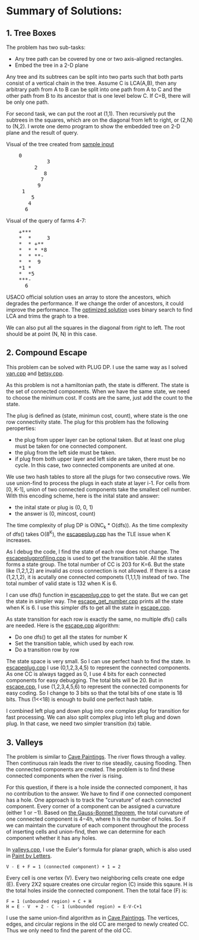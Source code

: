 # Summary of Solutions:

## 1. Tree Boxes

The problem has two sub-tasks:

- Any tree path can be covered by one or two axis-aligned rectangles.
- Embed the tree in a 2-D plane

Any tree and its subtrees can be split into two parts such that both parts consist of a vertical chain in the tree.  Assume C is LCA(A,B), then any arbitrary path from A to B can be split into one path from A to C and the other path from B to its ancestor that is one level below C. If C=B, there will be only one path.

For second task, we can put the root at (1,1).  Then recursively put the subtrees in the squares, which are on the diagonal from left to right, or (2,N) to (N,2).  I wrote one demo program to show the embedded tree on 2-D plane and the result of query.

Visual of the tree created from [sample input](treeboxinput)
<pre>
    0
             3
         2
            8
           7
          9
     1
        5
       4
      6
</pre>

Visual of the query of farms 4-7:
<pre>
    +***
    *  *     3
    *  * +**
    *  * * *8
    *  * **-
    *  *  9
    *1 *
    *  *5
    ***-
      6
</pre>


USACO official solution uses an array to store the ancestors, which degrades the performance.  If we change the order of ancestors, it could improve the performance. The [optimized solution](treeboxoptim.cpp) uses binary search to find LCA and trims the graph to a tree.

We can also put all the squares in the diagonal from right to left.  The root should be at point (N, N) in this case.


## 2. Compound Escape

This problem can be solved with PLUG DP.  I use the same way as I solved [van.cpp](https://github.com/ZeroNerodaHero/USACO-Training-Gateway/blob/master/6.1/van.cpp) and [betsy.cpp](https://github.com/ZeroNerodaHero/USACO-Training-Gateway/blob/master/6.5/betsy.cpp).

As this problem is not a hamiltonian path, the state is different. The state is the set of connected components. When we have the same state, we need to choose the minimum cost.  If costs are the same, just add the count to the state.

The plug is defined as (state, minimun cost, count), where state is the one row connectivity state.  The plug for this problem has the following peroperties:

- the plug from upper layer can be optional taken.  But at least one plug must be taken for one connected component.
- the plug from the left side must be taken.
- if plug from both upper layer and left side are taken, there must be no cycle.  In this case, two connected components are united at one.

We use two hash tables to store all the plugs for two consecutive rows.  We use union-find to process the plugs in each state at layer i-1.  For cells from [0, K-1], union of two connected components take the smallest cell number. With this encoding scheme, here is the inital state and answer:

- the inital state or plug is (0, 0, 1)
- the answer is (0, mincost, count)

The time complexity of plug DP is O(NC<sub>k</sub> * O(dfs)).  As the time complexity of dfs() takes O(8<sup>K</sup>), the [escapeplug.cpp](escapeplug.cpp) has the TLE issue when K increases.

As I debug the code, I find the state of each row does not change. The [escapeplugprofiling.cpp](escapeplugprofiling.cpp) is used to get the  transition table.  All the states forms a state group.  The total number of CC is 203 for K=6.  But the state like (1,2,1,2) are invalid as cross connection is not allowed.  If there is a case (1,2,1,2), it is acutally one connected componets (1,1,1,1) instead of two.  The total number of valid state is 132 when K is 6.

I can use dfs() function in [escapeplug.cpp](escapeplug.cpp) to get the state.  But we can get the state in simpler way.  The [escape_get_number.cpp](escape_get_number.cpp) prints all the state when K is 6.  I use this simpler dfs to get all the state in [escape.cpp](escape.cpp).

As state transition for each row is exactly the same, no multiple dfs() calls are needed.  Here is the [escape.cpp](escape.cpp) algorithm:

- Do one dfs() to get all the states for number K
- Set the transition table, which used by each row.
- Do a transition row by row

The state space is very small.  So I can use perfect hash to find the state.  In [escapeplug.cpp](escapeplug.cpp) I use (0,1,2,3,4,5) to represent the connected components.  As one CC is always tagged as 0, I use 4 bits for each connected components for easy debugging. The total bits will be 20.  But in [escape.cpp](escape.cpp), I use (1,2,3,4,5,6) to represent the connected components for easy coding.  So I change to 3 bits so that the total bits of one state is 18 bits.  Thus (1<<18) is enough to build one perfect hash table.

I combined left plug and down plug into one complex plug for transition for fast processing. We can also split complex plug into left plug and down plug.  In that case, we need two simpler transition (tx) table.

## 3.  Valleys

The problem is similar to [Cave Paintings](../2020_01Jan#1--cave-paintings).  The river flows through a valley.  Then continuous rain leads the river to rise steadily, causing flooding. Then the connected components are created.  The problem is to find these connected components when the river is rising.

For this question, if there is a hole inside the connected component, it has no contribution to the answer.  We have to find if one connected component has a hole.  One approach is to track the "curvature" of each connected component. Every corner of a component can be assigned a curvature (either 1 or −1).  Based on [the Gauss-Bonnet theorem](https://en.wikipedia.org/wiki/Gauss%E2%80%93Bonnet_theorem), the total curvature of one connected component is 4−4h, where h is the number of holes. So if we can maintain the curvature of each component throughout the process of inserting cells and union-find, then we can determine for each component whether it has any holes.

In [valleys.cpp](valleys.cpp), I use the Euler's formula for planar graph, which is also used in [Paint by Letters](../2021_01Jan/README.md#3-paint-by-letters).

    V - E + F = 1 (connected component) + 1 = 2

Every cell is one vertex (V). Every two neighboring cells create one edge (E).  Every 2X2 square creates one circular region (C) inside this sqaure. H is the total holes inside the connected component.  Then the total face (F) is:

    F = 1 (unbounded region) + C + H
    H = E - V  + 2 - C - 1 (unbounded region) = E-V-C+1

I use the same union-find algorithm as in [Cave Paintings](../2020_01Jan/cave.cpp).  The vertices, edges, and circular regions in the old CC are merged to newly created CC.  Thus we only need to find the parent of the old CC.


